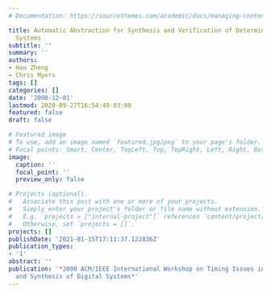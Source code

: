```yaml
---
# Documentation: https://sourcethemes.com/academic/docs/managing-content/

title: Automatic Abstraction for Synthesis and Verification of Deterministic Timed
  Systems
subtitle: ''
summary: ''
authors:
- Hao Zheng
- Chris Myers
tags: []
categories: []
date: '2000-12-01'
lastmod: 2020-09-27T16:54:49-03:00
featured: false
draft: false

# Featured image
# To use, add an image named `featured.jpg/png` to your page's folder.
# Focal points: Smart, Center, TopLeft, Top, TopRight, Left, Right, BottomLeft, Bottom, BottomRight.
image:
  caption: ''
  focal_point: ''
  preview_only: false

# Projects (optional).
#   Associate this post with one or more of your projects.
#   Simply enter your project's folder or file name without extension.
#   E.g. `projects = ["internal-project"]` references `content/project/deep-learning/index.md`.
#   Otherwise, set `projects = []`.
projects: []
publishDate: '2021-01-15T17:11:37.122836Z'
publication_types:
- '1'
abstract: ''
publication: '*2000 ACM/IEEE International Workshop on Timing Issues in the Specification
  and Synthesis of Digital Systems*'
---
```

